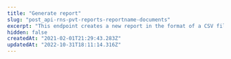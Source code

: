 ```yaml
---
title: "Generate report"
slug: "post_api-rns-pvt-reports-reportname-documents"
excerpt: "This endpoint creates a new report in the format of a CSV file and sends it via email. You can generate one of the following reports: \n\n - subscriptionsWithStatus \n\n - subscriptionsScheduledBetweenDate \n\n - subscriptionsUpdatedBetweenDate \n\n - subscriptionsCreatedBetweenDate \n\n - executionsBetweenDate"
hidden: false
createdAt: "2021-02-01T21:29:43.283Z"
updatedAt: "2022-10-31T18:11:14.316Z"
---
```

